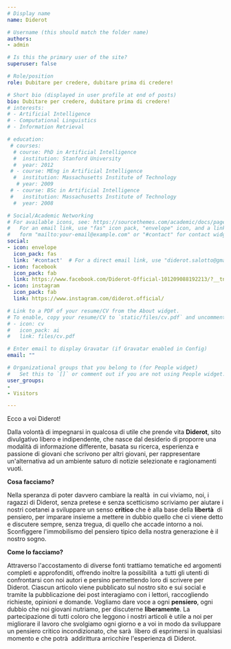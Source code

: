 ```yaml
---
# Display name
name: Diderot

# Username (this should match the folder name)
authors:
- admin

# Is this the primary user of the site?
superuser: false

# Role/position
role: Dubitare per credere, dubitare prima di credere!

# Short bio (displayed in user profile at end of posts)
bio: Dubitare per credere, dubitare prima di credere!
# interests:
# - Artificial Intelligence
# - Computational Linguistics
# - Information Retrieval

# education:
 # courses:
  # course: PhD in Artificial Intelligence
  #  institution: Stanford University
  #  year: 2012
 # - course: MEng in Artificial Intelligence
  #  institution: Massachusetts Institute of Technology
   # year: 2009
 # - course: BSc in Artificial Intelligence
 #   institution: Massachusetts Institute of Technology
  #  year: 2008

# Social/Academic Networking
# For available icons, see: https://sourcethemes.com/academic/docs/page-builder/#icons
#   For an email link, use "fas" icon pack, "envelope" icon, and a link in the
#   form "mailto:your-email@example.com" or "#contact" for contact widget.
social:
- icon: envelope
  icon_pack: fas
  link: '#contact'  # For a direct email link, use "diderot.salotto@gmail.com".
- icon: facebook
  icon_pack: fab
  link: https://www.facebook.com/Diderot-Official-101209088192213/?__tn__=%2Cd-k-R&eid=ARCrRZk65zkYvNMFbZqzbgaXoNmc55L9o77kxM_srf_rdMbNS5qfhRBCt4GnBClz8BL8d1Wrv654-Uny
- icon: instagram
  icon_pack: fab
  link: https://www.instagram.com/diderot.official/

# Link to a PDF of your resume/CV from the About widget.
# To enable, copy your resume/CV to `static/files/cv.pdf` and uncomment the lines below.
# - icon: cv
#   icon_pack: ai
#   link: files/cv.pdf

# Enter email to display Gravatar (if Gravatar enabled in Config)
email: ""

# Organizational groups that you belong to (for People widget)
#   Set this to `[]` or comment out if you are not using People widget.
user_groups:
- 
- Visitors

---
```


Ecco a voi Diderot!

Dalla volontà  di impegnarsi in qualcosa di utile che prende vita **Diderot**, sito divulgativo libero e indipendente, che nasce dal desiderio di proporre una modalità  di informazione differente, basata su ricerca, esperienza e passione di giovani che scrivono per altri giovani, per rappresentare un'alternativa ad un ambiente saturo di notizie selezionate e ragionamenti vuoti.

**Cosa facciamo?**

Nella speranza di poter davvero cambiare la realtà  in cui viviamo, noi, i ragazzi di Diderot, senza pretese e senza scetticismo scriviamo per aiutare i nostri coetanei a sviluppare un senso **critico** che è alla base della **libertà**  di pensiero, per imparare insieme a mettere in dubbio quello che ci viene detto e discutere sempre, senza tregua, di quello che accade intorno a noi.
Sconfiggere l'immobilismo del pensiero tipico della nostra generazione è il nostro sogno.


**Come lo facciamo?**

Attraverso l'accostamento di diverse fonti trattiamo tematiche ed argomenti completi e approfonditi, offrendo inoltre la possibilità  a tutti gli utenti di confrontarsi con noi autori e persino permettendo loro di scrivere per Diderot.
Ciascun articolo viene pubblicato sul nostro sito e sui social e tramite la pubblicazione dei post interagiamo con i lettori, raccogliendo richieste, opinioni e domande.
Vogliamo dare voce a ogni **pensiero**, ogni dubbio che noi giovani nutriamo, per discuterne **liberamente**.
La partecipazione di tutti coloro che leggono i nostri articoli è utile a noi per migliorare il lavoro che svolgiamo ogni giorno e a voi in modo da sviluppare un pensiero critico incondizionato, che sarà  libero di esprimersi in qualsiasi momento e che potrà  addirittura arricchire l'esperienza di Diderot.
